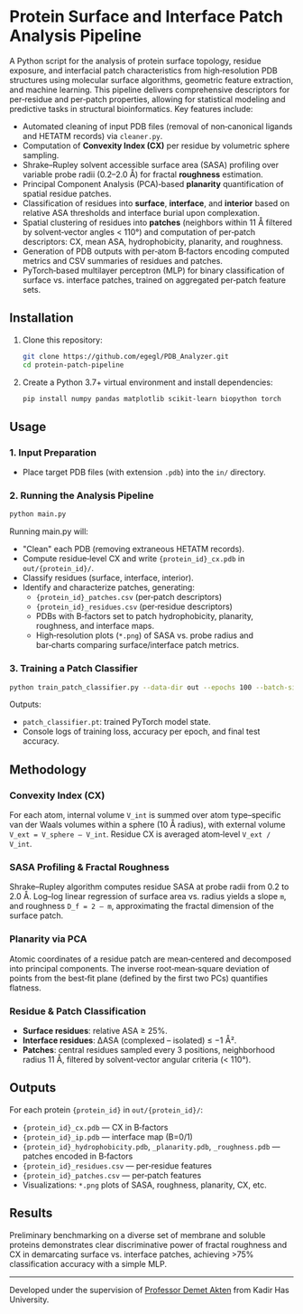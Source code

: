 # Protein Surface and Interface Patch Analysis Pipeline

A Python script for the analysis of protein surface topology, residue exposure, and interfacial patch characteristics from high‑resolution PDB structures using molecular surface algorithms, geometric feature extraction, and machine learning. This pipeline delivers comprehensive descriptors for per‑residue and per‑patch properties, allowing for statistical modeling and predictive tasks in structural bioinformatics. Key features include:
- Automated cleaning of input PDB files (removal of non‑canonical ligands and HETATM records) via `cleaner.py`.
- Computation of **Convexity Index (CX)** per residue by volumetric sphere sampling.
- Shrake–Rupley solvent accessible surface area (SASA) profiling over variable probe radii (0.2–2.0 Å) for fractal **roughness** estimation.
- Principal Component Analysis (PCA)‑based **planarity** quantification of spatial residue patches.
- Classification of residues into **surface**, **interface**, and **interior** based on relative ASA thresholds and interface burial upon complexation.
- Spatial clustering of residues into **patches** (neighbors within 11 Å filtered by solvent‑vector angles < 110°) and computation of per‑patch descriptors: CX, mean ASA, hydrophobicity, planarity, and roughness.
- Generation of PDB outputs with per‑atom B‑factors encoding computed metrics and CSV summaries of residues and patches.
- PyTorch‑based multilayer perceptron (MLP) for binary classification of surface vs. interface patches, trained on aggregated per‑patch feature sets.

## Installation
1. Clone this repository:
   ```bash
   git clone https://github.com/egegl/PDB_Analyzer.git
   cd protein‑patch‑pipeline
   ```
2. Create a Python 3.7+ virtual environment and install dependencies:
   ```bash
   pip install numpy pandas matplotlib scikit‑learn biopython torch
   ```

## Usage

### 1. Input Preparation
- Place target PDB files (with extension `.pdb`) into the `in/` directory.

### 2. Running the Analysis Pipeline
```bash
python main.py
```
Running main.py will:
- "Clean" each PDB (removing extraneous HETATM records).
- Compute residue‐level CX and write `{protein_id}_cx.pdb` in `out/{protein_id}/`.
- Classify residues (surface, interface, interior).
- Identify and characterize patches, generating:
  - `{protein_id}_patches.csv` (per‑patch descriptors)
  - `{protein_id}_residues.csv` (per‑residue descriptors)
  - PDBs with B‑factors set to patch hydrophobicity, planarity, roughness, and interface maps.
  - High‑resolution plots (`*.png`) of SASA vs. probe radius and bar‑charts comparing surface/interface patch metrics.

### 3. Training a Patch Classifier
```bash
python train_patch_classifier.py --data-dir out --epochs 100 --batch-size 32 --lr 1e-3
```
Outputs:
- `patch_classifier.pt`: trained PyTorch model state.
- Console logs of training loss, accuracy per epoch, and final test accuracy.

## Methodology

### Convexity Index (CX)
For each atom, internal volume `V_int` is summed over atom type–specific van der Waals volumes within a sphere (10 Å radius), with external volume `V_ext = V_sphere – V_int`. Residue CX is averaged atom‑level `V_ext / V_int`.

### SASA Profiling & Fractal Roughness
Shrake–Rupley algorithm computes residue SASA at probe radii from 0.2 to 2.0 Å. Log–log linear regression of surface area vs. radius yields a slope `m`, and roughness `D_f = 2 – m`, approximating the fractal dimension of the surface patch.

### Planarity via PCA
Atomic coordinates of a residue patch are mean‑centered and decomposed into principal components. The inverse root‑mean‑square deviation of points from the best‑fit plane (defined by the first two PCs) quantifies flatness.

### Residue & Patch Classification
- **Surface residues**: relative ASA ≥ 25%.
- **Interface residues**: ΔASA (complexed – isolated) ≤ −1 Å².
- **Patches**: central residues sampled every 3 positions, neighborhood radius 11 Å, filtered by solvent‑vector angular criteria (< 110°).

## Outputs
For each protein `{protein_id}` in `out/{protein_id}/`:
- `{protein_id}_cx.pdb` — CX in B‑factors
- `{protein_id}_ip.pdb` — interface map (B=0/1)
- `{protein_id}_hydrophobicity.pdb`, `_planarity.pdb`, `_roughness.pdb` — patches encoded in B‑factors
- `{protein_id}_residues.csv` — per‑residue features
- `{protein_id}_patches.csv` — per‑patch features
- Visualizations: `*.png` plots of SASA, roughness, planarity, CX, etc.

## Results
Preliminary benchmarking on a diverse set of membrane and soluble proteins demonstrates clear discriminative power of fractal roughness and CX in demarcating surface vs. interface patches, achieving >75% classification accuracy with a simple MLP.

---
Developed under the supervision of [Professor Demet Akten](https://www.khas.edu.tr/en/academic-staff/63/) from Kadir Has University.

